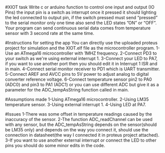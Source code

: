 #XIOT task
Write c or arduino function to control one input and output (IO Pins) the input pin is a switch as interrupt once it pressed it should lighting the led connected to output pin, if the switch pressed must send “pressed” to the serial monitor only one time also send the LED states ”ON” or “OFF”.
Your program can send continuous serial data comes from temperature sensor with 3 second rate at the same time.

#Instructions for setting the app
You can directly use the uploaded proteus project for simulation and the XIOT.elf file as the microcontroller program.
1-Use an ATmega16 microcontroller with 1MHZ frequency.
2-Connect PD3 to your switch as we're using external interrupt 1.
3-Connect your LED to PA7, if you want to use another port then you should edit it in Interrupt 1 ISR and in main.
4-Connect serial monitor receiver to PD1 which is UART transmitter.
5-Connect AREF and AVCC pins to 5V power to adjust analog to digital converter reference voltage.
6-Connect temperature sensor pin2 to PA0 (ADC0) and pin3 to PA1 (ADC1) or you can use different ADC but give it as a parameter for the ADC_tempAsString function called in main.

#Assumptions made
1-Using ATmega16 microcontroller.
2-Using LM35 temperature sensor.
3-Using external interrupt 1.
4-Using LED at PA7.

#Issues
1-There was some offset in temperature readings caused by the inaccuracy of the sensor.
2-The function ADC_readChannel can be used with any sensor, but the ADC_tempAsString depends on the sensor(should be LM35 only) and depends on the way you connect it, should use the connection in datasheet(the way I connected it in proteus project attached).
3-If you want to use another external interrupt or connect the LED to other pins you should do some minor edits in the code.



